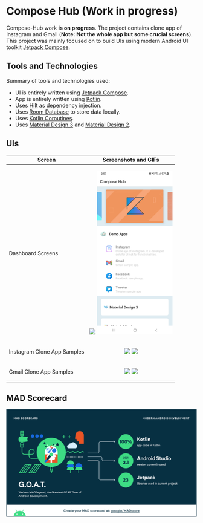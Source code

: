 # Compose Hub (Work in progress)

Compose-Hub work **is on progress**. The project contains clone app of Instagram and Gmail (**Note:
Not the whole app but some crucial screens**). This project was mainly focused on to build UIs using
modern Android UI toolkit [Jetpack Compose](https://developer.android.com/jetpack/compose).

## Tools and Technologies

Summary of tools and technologies used:

- UI is entirely written using [Jetpack Compose](https://developer.android.com/jetpack/compose).
- App is entirely written using [Kotlin](https://kotlinlang.org/docs/getting-started.html).
- Uses [Hilt](https://developer.android.com/training/dependency-injection/hilt-android) as
  dependency injection.
- Uses [Room Database](https://developer.android.com/training/data-storage/room) to store data
  locally.
- Uses [Kotlin Coroutines](https://developer.android.com/kotlin/coroutines/coroutines-best-practices).
- Uses [Material Design 3](https://m3.material.io/) and [Material Design 2](https://material.io/).

## UIs

| Screen                      |                                                                                                                                            Screenshots and GIFs                                                                                                                                             |
|-----------------------------|:-----------------------------------------------------------------------------------------------------------------------------------------------------------------------------------------------------------------------------------------------------------------------------------------------------------:|
| Dashboard Screens           | <p float="left"> <img src="https://github.com/ghaleprachan/jetpack-compose-hub/blob/develop/arts/gifs/dashboard.gif?raw=true" width="200" height="auto"> <img src="https://github.com/ghaleprachan/jetpack-compose-hub/blob/develop/arts/ss/dashboard-expanded.jpg?raw=true" width="200" height="auto"></p> |
| Instagram Clone App Samples |  <p float="left"> <img src="https://github.com/ghaleprachan/jetpack-compose-hub/blob/develop/arts/gifs/insta-home.gif?raw=true" width="200" height="auto"> <img src="https://github.com/ghaleprachan/jetpack-compose-hub/blob/develop/arts/gifs/insta-profile.gif?raw=true" width="200" height="auto"></p>  |
| Gmail Clone App Samples     |   <p float="left"> <img src="https://github.com/ghaleprachan/jetpack-compose-hub/blob/develop/arts/gifs/mail-home.gif?raw=true" width="200" height="auto"> <img src="https://github.com/ghaleprachan/jetpack-compose-hub/blob/develop/arts/gifs/mail-dialog.gif?raw=true" width="200" height="auto"></p>    |

## MAD Scorecard

![alt text](https://github.com/ghaleprachan/jetpack-compose-hub/blob/develop/arts/ss/summary.png?raw=true)

